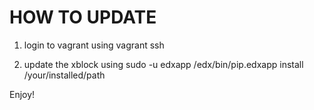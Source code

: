 # HOW TO UPDATE

1. login to vagrant using 
vagrant ssh

2. update the xblock using
sudo -u edxapp /edx/bin/pip.edxapp install /your/installed/path

Enjoy!
